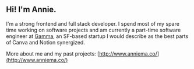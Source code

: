 ## Hi! I'm Annie.

I'm a strong frontend and full stack developer. I spend most of my spare time working on software projects and am currently a part-time software engineer at [Gamma](https://gamma.app), an SF-based startup I would describe as the best parts of Canva and Notion synergized.

More about me and my past projects: [http://www.anniema.co/](http://www.anniema.co/)
